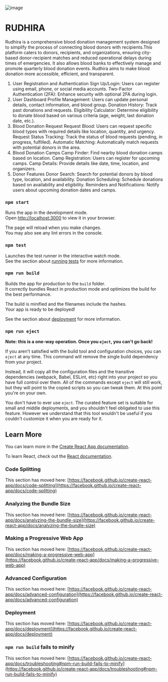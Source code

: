 ![image](https://github.com/user-attachments/assets/e6af3d35-79a6-4156-9dc4-afee1c711320)


# RUDHIRA
Rudhira is a comprehensive blood donation management system designed to simplify the process of connecting blood donors with recipients.This platform caters to donors, recipients, and organizations, ensuring city-based donor-recipient matches and reduced operational delays during times of emergencies. It also allows blood banks to effectively manage and promote quarterly blood donation events. Rudhira aims to make blood donation more accessible, efficient, and transparent.


1. User Registration and Authentication
Sign Up/Login: Users can register using email, phone, or social media accounts.
Two-Factor Authentication (2FA): Enhance security with optional 2FA during login.
2. User Dashboard
Profile Management: Users can update personal details, contact information, and blood group.
Donation History: Track past donations and requests.
Eligibility Calculator: Determine eligibility to donate blood based on various criteria (age, weight, last donation date, etc.).
3. Blood Donation Request
Request Blood: Users can request specific blood types with required details like location, quantity, and urgency.
Request Status Tracking: Track the status of blood requests (pending, in progress, fulfilled).
Automatic Matching: Automatically match requests with potential donors in the area.
4. Blood Donation Camps
Camp Finder: Find nearby blood donation camps based on location.
Camp Registration: Users can register for upcoming camps.
Camp Details: Provide details like date, time, location, and organizers.
5. Donor Features
Donor Search: Search for potential donors by blood type, location, and availability.
Donation Scheduling: Schedule donations based on availability and eligibility.
Reminders and Notifications: Notify users about upcoming donation dates and camps.


### `npm start`

Runs the app in the development mode.\
Open [http://localhost:3000](http://localhost:3000) to view it in your browser.

The page will reload when you make changes.\
You may also see any lint errors in the console.

### `npm test`

Launches the test runner in the interactive watch mode.\
See the section about [running tests](https://facebook.github.io/create-react-app/docs/running-tests) for more information.

### `npm run build`

Builds the app for production to the `build` folder.\
It correctly bundles React in production mode and optimizes the build for the best performance.

The build is minified and the filenames include the hashes.\
Your app is ready to be deployed!

See the section about [deployment](https://facebook.github.io/create-react-app/docs/deployment) for more information.

### `npm run eject`

**Note: this is a one-way operation. Once you `eject`, you can't go back!**

If you aren't satisfied with the build tool and configuration choices, you can `eject` at any time. This command will remove the single build dependency from your project.

Instead, it will copy all the configuration files and the transitive dependencies (webpack, Babel, ESLint, etc) right into your project so you have full control over them. All of the commands except `eject` will still work, but they will point to the copied scripts so you can tweak them. At this point you're on your own.

You don't have to ever use `eject`. The curated feature set is suitable for small and middle deployments, and you shouldn't feel obligated to use this feature. However we understand that this tool wouldn't be useful if you couldn't customize it when you are ready for it.

## Learn More

You can learn more in the [Create React App documentation](https://facebook.github.io/create-react-app/docs/getting-started).

To learn React, check out the [React documentation](https://reactjs.org/).

### Code Splitting

This section has moved here: [https://facebook.github.io/create-react-app/docs/code-splitting](https://facebook.github.io/create-react-app/docs/code-splitting)

### Analyzing the Bundle Size

This section has moved here: [https://facebook.github.io/create-react-app/docs/analyzing-the-bundle-size](https://facebook.github.io/create-react-app/docs/analyzing-the-bundle-size)

### Making a Progressive Web App

This section has moved here: [https://facebook.github.io/create-react-app/docs/making-a-progressive-web-app](https://facebook.github.io/create-react-app/docs/making-a-progressive-web-app)

### Advanced Configuration

This section has moved here: [https://facebook.github.io/create-react-app/docs/advanced-configuration](https://facebook.github.io/create-react-app/docs/advanced-configuration)

### Deployment

This section has moved here: [https://facebook.github.io/create-react-app/docs/deployment](https://facebook.github.io/create-react-app/docs/deployment)

### `npm run build` fails to minify

This section has moved here: [https://facebook.github.io/create-react-app/docs/troubleshooting#npm-run-build-fails-to-minify](https://facebook.github.io/create-react-app/docs/troubleshooting#npm-run-build-fails-to-minify)
